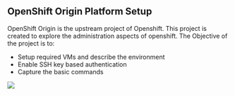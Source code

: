 ## OpenShift Origin Platform Setup

OpenShift Origin is the upstream project of Openshift. This project is created to explore the administration aspects of openshift. 
The Objective of the project is to:
- Setup required VMs and describe the environment
- Enable SSH key based authentication 
- Capture the basic commands


<a href="https://asciinema.org/a/V365gfgQmaGadS7325Kho9gpN" target="_blank"><img src="https://asciinema.org/a/V365gfgQmaGadS7325Kho9gpN.png" /></a>
